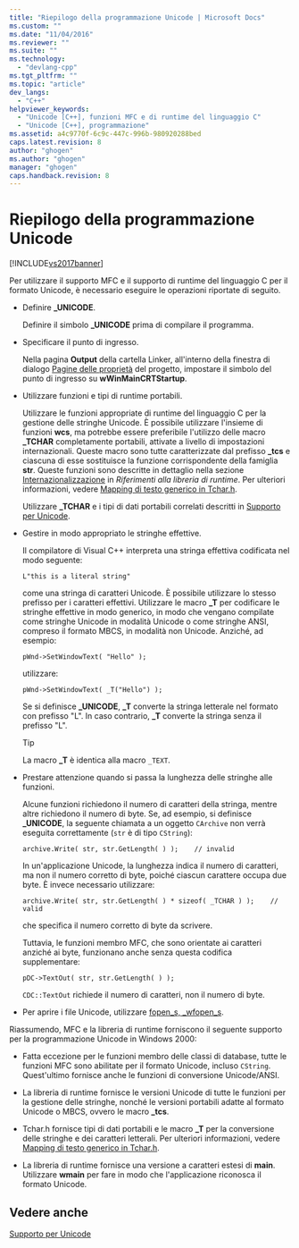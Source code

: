 ```yaml
---
title: "Riepilogo della programmazione Unicode | Microsoft Docs"
ms.custom: ""
ms.date: "11/04/2016"
ms.reviewer: ""
ms.suite: ""
ms.technology: 
  - "devlang-cpp"
ms.tgt_pltfrm: ""
ms.topic: "article"
dev_langs: 
  - "C++"
helpviewer_keywords: 
  - "Unicode [C++], funzioni MFC e di runtime del linguaggio C"
  - "Unicode [C++], programmazione"
ms.assetid: a4c9770f-6c9c-447c-996b-980920288bed
caps.latest.revision: 8
author: "ghogen"
ms.author: "ghogen"
manager: "ghogen"
caps.handback.revision: 8
---
```

# Riepilogo della programmazione Unicode
[!INCLUDE[vs2017banner](../assembler/inline/includes/vs2017banner.md)]

Per utilizzare il supporto MFC e il supporto di runtime del linguaggio C per il formato Unicode, è necessario eseguire le operazioni riportate di seguito.  
  
-   Definire **\_UNICODE**.  
  
     Definire il simbolo **\_UNICODE** prima di compilare il programma.  
  
-   Specificare il punto di ingresso.  
  
     Nella pagina **Output** della cartella Linker, all'interno della finestra di dialogo [Pagine delle proprietà](../ide/property-pages-visual-cpp.md) del progetto, impostare il simbolo del punto di ingresso su **wWinMainCRTStartup**.  
  
-   Utilizzare funzioni e tipi di runtime portabili.  
  
     Utilizzare le funzioni appropriate di runtime del linguaggio C per la gestione delle stringhe Unicode.  È possibile utilizzare l'insieme di funzioni **wcs**, ma potrebbe essere preferibile l'utilizzo delle macro **\_TCHAR** completamente portabili, attivate a livello di impostazioni internazionali.  Queste macro sono tutte caratterizzate dal prefisso **\_tcs** e ciascuna di esse sostituisce la funzione corrispondente della famiglia **str**.  Queste funzioni sono descritte in dettaglio nella sezione [Internazionalizzazione](../c-runtime-library/internationalization.md) in *Riferimenti alla libreria di runtime*.  Per ulteriori informazioni, vedere [Mapping di testo generico in Tchar.h](../text/generic-text-mappings-in-tchar-h.md).  
  
     Utilizzare **\_TCHAR** e i tipi di dati portabili correlati descritti in [Supporto per Unicode](../text/support-for-unicode.md).  
  
-   Gestire in modo appropriato le stringhe effettive.  
  
     Il compilatore di Visual C\+\+ interpreta una stringa effettiva codificata nel modo seguente:  
  
    ```  
    L"this is a literal string"  
    ```  
  
     come una stringa di caratteri Unicode.  È possibile utilizzare lo stesso prefisso per i caratteri effettivi.  Utilizzare le macro **\_T** per codificare le stringhe effettive in modo generico, in modo che vengano compilate come stringhe Unicode in modalità Unicode o come stringhe ANSI, compreso il formato MBCS, in modalità non Unicode.  Anziché, ad esempio:  
  
    ```  
    pWnd->SetWindowText( "Hello" );  
    ```  
  
     utilizzare:  
  
    ```  
    pWnd->SetWindowText( _T("Hello") );  
    ```  
  
     Se si definisce **\_UNICODE**, **\_T** converte la stringa letterale nel formato con prefisso "L". In caso contrario, **\_T** converte la stringa senza il prefisso "L".  
  
    > [!TIP]
    >  La macro **\_T** è identica alla macro `_TEXT`.  
  
-   Prestare attenzione quando si passa la lunghezza delle stringhe alle funzioni.  
  
     Alcune funzioni richiedono il numero di caratteri della stringa, mentre altre richiedono il numero di byte.  Se, ad esempio, si definisce **\_UNICODE**, la seguente chiamata a un oggetto `CArchive` non verrà eseguita correttamente \(`str` è di tipo `CString`\):  
  
    ```  
    archive.Write( str, str.GetLength( ) );    // invalid  
    ```  
  
     In un'applicazione Unicode, la lunghezza indica il numero di caratteri, ma non il numero corretto di byte, poiché ciascun carattere occupa due byte.  È invece necessario utilizzare:  
  
    ```  
    archive.Write( str, str.GetLength( ) * sizeof( _TCHAR ) );    // valid  
    ```  
  
     che specifica il numero corretto di byte da scrivere.  
  
     Tuttavia, le funzioni membro MFC, che sono orientate ai caratteri anziché ai byte, funzionano anche senza questa codifica supplementare:  
  
    ```  
    pDC->TextOut( str, str.GetLength( ) );  
    ```  
  
     `CDC::TextOut` richiede il numero di caratteri, non il numero di byte.  
  
-   Per aprire i file Unicode, utilizzare [fopen\_s, \_wfopen\_s](../c-runtime-library/reference/fopen-s-wfopen-s.md).  
  
 Riassumendo, MFC e la libreria di runtime forniscono il seguente supporto per la programmazione Unicode in Windows 2000:  
  
-   Fatta eccezione per le funzioni membro delle classi di database, tutte le funzioni MFC sono abilitate per il formato Unicode, incluso `CString`.  Quest'ultimo fornisce anche le funzioni di conversione Unicode\/ANSI.  
  
-   La libreria di runtime fornisce le versioni Unicode di tutte le funzioni per la gestione delle stringhe, nonché le versioni portabili adatte al formato Unicode o MBCS,  ovvero le macro **\_tcs**.  
  
-   Tchar.h fornisce tipi di dati portabili e le macro **\_T** per la conversione delle stringhe e dei caratteri letterali.  Per ulteriori informazioni, vedere [Mapping di testo generico in Tchar.h](../text/generic-text-mappings-in-tchar-h.md).  
  
-   La libreria di runtime fornisce una versione a caratteri estesi di **main**.  Utilizzare **wmain** per fare in modo che l'applicazione riconosca il formato Unicode.  
  
## Vedere anche  
 [Supporto per Unicode](../text/support-for-unicode.md)